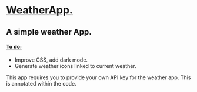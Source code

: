<h1> <ins> WeatherApp. </ins> </h1> 
<h2> A simple weather App. </h2>
<h4> <ins> To do: </ins></h4>
<ul> 
  <li>Improve CSS, add dark mode.</li>
  <li>Generate weather icons linked to current weather.</li>
</ul>

<p>This app requires you to provide your own API key for the weather app. This is annotated within the code.</p>
